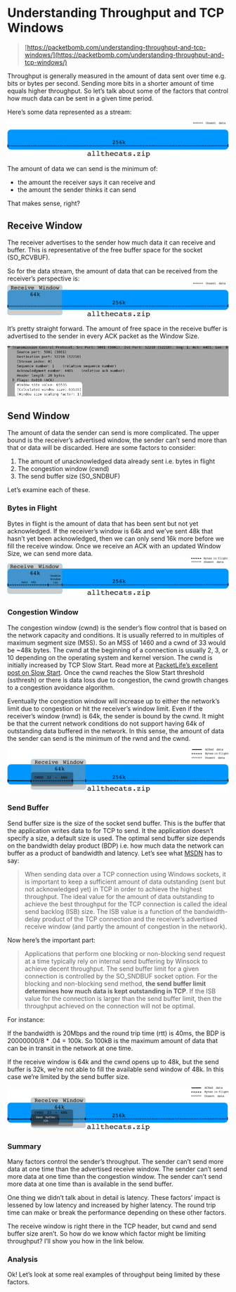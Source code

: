 # Understanding Throughput and TCP Windows

> [https://packetbomb.com/understanding-throughput-and-tcp-windows/](https://packetbomb.com/understanding-throughput-and-tcp-windows/)



Throughput is generally measured in the amount of data sent over time e.g. bits or bytes per second. Sending more bits in a shorter amount of time equals higher throughput. So let’s talk about some of the factors that control how much data can be sent in a given time period.

Here’s some data represented as a stream:

[![data-stream](understanding-throughput-and-tcp-windows.assets/data-stream-1024x165.png)](http://packetbomb.com/wp-content/uploads/2014/07/data-stream.png)

The amount of data we can send is the minimum of:

- the amount the receiver says it can receive and
- the amount the sender thinks it can send

That makes sense, right?

## Receive Window

The receiver advertises to the sender how much data it can receive and buffer. This is representative of the free buffer space for the socket (SO\_RCVBUF).

So for the data stream, the amount of data that can be received from the receiver’s perspective is:  
[![recv-win](understanding-throughput-and-tcp-windows.assets/recv-win-1024x163.png)](http://packetbomb.com/wp-content/uploads/2014/07/recv-win.png)

It’s pretty straight forward. The amount of free space in the receive buffer is advertised to the sender in every ACK packet as the Window Size.

![wireshark_recvwin](understanding-throughput-and-tcp-windows.assets/wireshark_recvwin.png)

## Send Window

The amount of data the sender can send is more complicated. The upper bound is the receiver’s advertised window, the sender can’t send more than that or data will be discarded. Here are some factors to consider:

1. The amount of unacknowledged data already sent i.e. bytes in flight
2. The congestion window (cwnd)
3. The send buffer size (SO\_SNDBUF)

Let’s examine each of these.

### Bytes in Flight

Bytes in flight is the amount of data that has been sent but not yet acknowledged. If the receiver’s window is 64k and we’ve sent 48k that hasn’t yet been acknowledged, then we can only send 16k more before we fill the receive window. Once we receive an ACK with an updated Window Size, we can send more data.  
[![unacked-win](understanding-throughput-and-tcp-windows.assets/unacked-win-1024x182.png)](http://packetbomb.com/wp-content/uploads/2014/07/unacked-win.png)

### Congestion Window

The congestion window (cwnd) is the sender’s flow control that is based on the network capacity and conditions. It is usually referred to in multiples of maximum segment size (MSS). So an MSS of 1460 and a cwnd of 33 would be ~48k bytes. The cwnd at the beginning of a connection is usually 2, 3, or 10 depending on the operating system and kernel version. The cwnd is initially increased by TCP Slow Start. Read more at [PacketLife’s excellent post on Slow Start](http://packetlife.net/blog/2011/jul/5/tcp-slow-start/). Once the cwnd reaches the Slow Start threshold (ssthresh) or there is data loss due to congestion, the cwnd growth changes to a congestion avoidance algorithm.

Eventually the congestion window will increase up to either the network’s limit due to congestion or hit the receiver’s window limit. Even if the receiver’s window (rwnd) is 64k, the sender is bound by the cwnd. It might be that the current network conditions do not support having 64k of outstanding data buffered in the network. In this sense, the amount of data the sender can send is the minimum of the rwnd and the cwnd.

[![cwnd](understanding-throughput-and-tcp-windows.assets/cwnd-1024x203.png)](http://packetbomb.com/wp-content/uploads/2014/07/cwnd.png)

### Send Buffer

Send buffer size is the size of the socket send buffer. This is the buffer that the application writes data to for TCP to send. It the application doesn’t specify a size, a default size is used. The optimal send buffer size depends on the bandwidth delay product (BDP) i.e. how much data the network can buffer as a product of bandwidth and latency. Let’s see what [MSDN](http://msdn.microsoft.com/en-us/library/windows/desktop/bb736549(v=vs.85).aspx) has to say:

> When sending data over a TCP connection using Windows sockets, it is important to keep a sufficient amount of data outstanding (sent but not acknowledged yet) in TCP in order to achieve the highest throughput. The ideal value for the amount of data outstanding to achieve the best throughput for the TCP connection is called the ideal send backlog (ISB) size. The ISB value is a function of the bandwidth-delay product of the TCP connection and the receiver’s advertised receive window (and partly the amount of congestion in the network).

Now here’s the important part:

> Applications that perform one blocking or non-blocking send request at a time typically rely on internal send buffering by Winsock to achieve decent throughput. The send buffer limit for a given connection is controlled by the SO\_SNDBUF socket option. For the blocking and non-blocking send method, **the send buffer limit determines how much data is kept outstanding in TCP**. If the ISB value for the connection is larger than the send buffer limit, then the throughput achieved on the connection will not be optimal.

For instance:

If the bandwidth is 20Mbps and the round trip time (rtt) is 40ms, the BDP is 20000000/8 \* .04 = 100k. So 100kB is the maximum amount of data that can be in transit in the network at one time.

If the receive window is 64k and the cwnd opens up to 48k, but the send buffer is 32k, we’re not able to fill the available send window of 48k. In this case we’re limited by the send buffer size.

[![send_buf](understanding-throughput-and-tcp-windows.assets/send_buf-1024x203.png)](http://packetbomb.com/wp-content/uploads/2014/07/send_buf.png)

### Summary

Many factors control the sender’s throughput. The sender can’t send more data at one time than the advertised receive window. The sender can’t send more data at one time than the congestion window. The sender can’t send more data at one time than is available in the send buffer.

One thing we didn’t talk about in detail is latency. These factors’ impact is lessened by low latency and increased by higher latency. The round trip time can make or break the performance depending on these other factors.

The receive window is right there in the TCP header, but cwnd and send buffer size aren’t. So how do we know which factor might be limiting throughput? I’ll show you how in the link below.

### Analysis

Ok! Let’s look at some real examples of throughput being limited by these factors.
